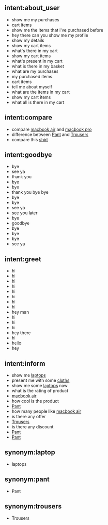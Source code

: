 ## intent:about_user
- show me my purchases
- cart items
- show me the items that i've purchased before
- hey there can you show me my profile
- show my details
- show my cart items
- what's there in my cart
- show my cart items
- what's present in my cart
- what is there in my basket
- what are my purchases
- my purchased items
- cart items
- tell me about myself
- what are the items in my cart
- show my cart items
- what all is there in my cart

## intent:compare
- compare [macbook air](prod1) and [macbook pro](prod2)
- difference between [Pant](prod1:pant) and [Trousers](prod2:trousers)
- compare this [shirt](prod1)

## intent:goodbye
- bye
- see ya
- thank you
- bye
- bye
- thank you bye bye
- bye
- bye
- see ya
- see you later
- bye
- goodbye
- bye
- bye
- bye
- see ya

## intent:greet
- hi
- hi
- hi
- hi
- hi
- hi
- hi
- hi
- hey man
- hi
- hi
- hi
- hey there
- hi
- hello
- hey

## intent:inform
- show me [laptops](category:laptop)
- present me with some [cloths](category)
- show me some [laptops](category:laptop) now
- what is the rating of product
- [macbook air](prod1)
- how cool is the product
- [Pant](prod1)
- how many people like [macbook air](prod1)
- is there any offer
- [Trousers](prod1)
- is there any discount
- [Pant](prod1)
- [Pant](prod2)

## synonym:laptop
- laptops

## synonym:pant
- Pant

## synonym:trousers
- Trousers
